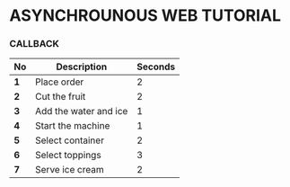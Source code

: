 
# ASYNCHROUNOUS WEB TUTORIAL

### CALLBACK 
No | Description | Seconds 
--- | --- | --- |
**1** | Place order | 2
**2** | Cut the fruit | 2
**3** | Add the water and ice | 1
**4** | Start the machine | 1
**5** | Select container | 2
**6** | Select toppings | 3
**7** | Serve ice cream | 2
